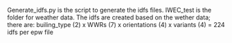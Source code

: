 Generate_idfs.py is the script to generate the idfs files.
IWEC_test is the folder for weather data. The idfs are created based on the wether data; there are: builing_type (2) x WWRs (7) x orientations (4) x variants (4) = 224 idfs per epw file
